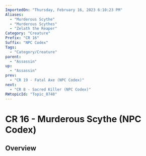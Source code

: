 ```yaml
---
ImportedOn: "Thursday, February 16, 2023 6:10:23 PM"
Aliases:
  - "Murderous Scythe"
  - "Murderous Scythes"
  - "Zelath the Reaper"
Category: "Creature"
Prefix: "CR 16"
Suffix: "NPC Codex"
Tags:
  - "Category/Creature"
parent:
  - "Assassin"
up:
  - "Assassin"
prev:
  - "CR 19 - Fatal Axe (NPC Codex)"
next:
  - "CR 8 - Sacred Killer (NPC Codex)"
RWtopicId: "Topic_8748"
---
```

# CR 16 - Murderous Scythe (NPC Codex)
## Overview
